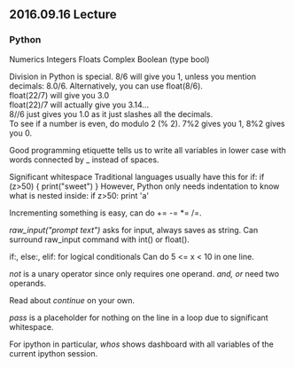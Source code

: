 ## 2016.09.16 Lecture

### Python
Numerics
 Integers
 Floats
 Complex
 Boolean (type bool)

Division in Python is special. 8/6 will give you 1, unless you mention decimals: 8.0/6. Alternatively, you can use float(8/6).  
float(22/7) will give you 3.0  
float(22)/7 will actually give you 3.14...  
8//6 just gives you 1.0 as it just slashes all the decimals.  
To see if a number is even, do modulo 2 (% 2). 7%2 gives you 1, 8%2 gives you 0.  

Good programming etiquette tells us to write all variables in lower case with words connected by _ instead of spaces.

Significant whitespace
 Traditional languages usually have this for if:
  if (z>50)
  {
    print("sweet")
  }
  However, Python only needs indentation to know what is nested inside:
   if z>50:
    print 'a'

Incrementing something is easy, can do += -= *= /=.

_raw_input("prompt text")_ asks for input, always saves as string. Can surround raw_input command with int() or float().  

if:, else:, elif: for logical conditionals
Can do 5 <= x < 10 in one line.

_not_ is a unary operator since only requires one operand. _and, or_ need two operands.

Read about _continue_ on your own.

_pass_ is a placeholder for nothing on the line in a loop due to significant whitespace.

For ipython in particular, _whos_ shows dashboard with all variables of the current ipython session.
